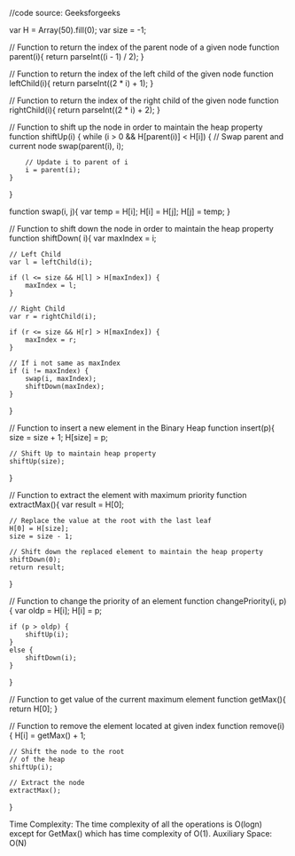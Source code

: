 //code source: Geeksforgeeks

var H = Array(50).fill(0);
var size = -1;
 
// Function to return the index of the parent node of a given node
function parent(i){
    return parseInt((i - 1) / 2);
}
 
// Function to return the index of the left child of the given node
function leftChild(i){
    return parseInt((2 * i) + 1);
}
 
// Function to return the index of the right child of the given node
function rightChild(i){
    return parseInt((2 * i) + 2);
}
 
// Function to shift up the node in order to maintain the heap property
function shiftUp(i) {
    while (i > 0 && H[parent(i)] < H[i]) {
        // Swap parent and current node
        swap(parent(i), i);
 
        // Update i to parent of i
        i = parent(i);
    }
}
 
function swap(i, j){
    var temp = H[i];
    H[i] = H[j];
    H[j] = temp;
}
 
// Function to shift down the node in order to maintain the heap property
function shiftDown( i){
    var maxIndex = i;
 
    // Left Child
    var l = leftChild(i);
 
    if (l <= size && H[l] > H[maxIndex]) {
        maxIndex = l;
    }
 
    // Right Child
    var r = rightChild(i);
 
    if (r <= size && H[r] > H[maxIndex]) {
        maxIndex = r;
    }
 
    // If i not same as maxIndex
    if (i != maxIndex) {
        swap(i, maxIndex);
        shiftDown(maxIndex);
    }
}
 
// Function to insert a new element in the Binary Heap
function insert(p){
    size = size + 1;
    H[size] = p;
 
    // Shift Up to maintain heap property
    shiftUp(size);
}
 
// Function to extract the element with maximum priority
function extractMax(){
    var result = H[0];
 
    // Replace the value at the root with the last leaf
    H[0] = H[size];
    size = size - 1;
 
    // Shift down the replaced element to maintain the heap property
    shiftDown(0);
    return result;
}
 
// Function to change the priority of an element
function changePriority(i, p){
    var oldp = H[i];
    H[i] = p;
 
    if (p > oldp) {
        shiftUp(i);
    }
    else {
        shiftDown(i);
    }
}
 
// Function to get value of the current maximum element
function getMax(){
    return H[0];
}
 
// Function to remove the element located at given index
function remove(i)
{
    H[i] = getMax() + 1;
 
    // Shift the node to the root
    // of the heap
    shiftUp(i);
 
    // Extract the node
    extractMax();
}
 
Time Complexity: The time complexity of all the operations is O(logn) except for GetMax() which has time complexity of O(1). 
Auxiliary Space: O(N)
